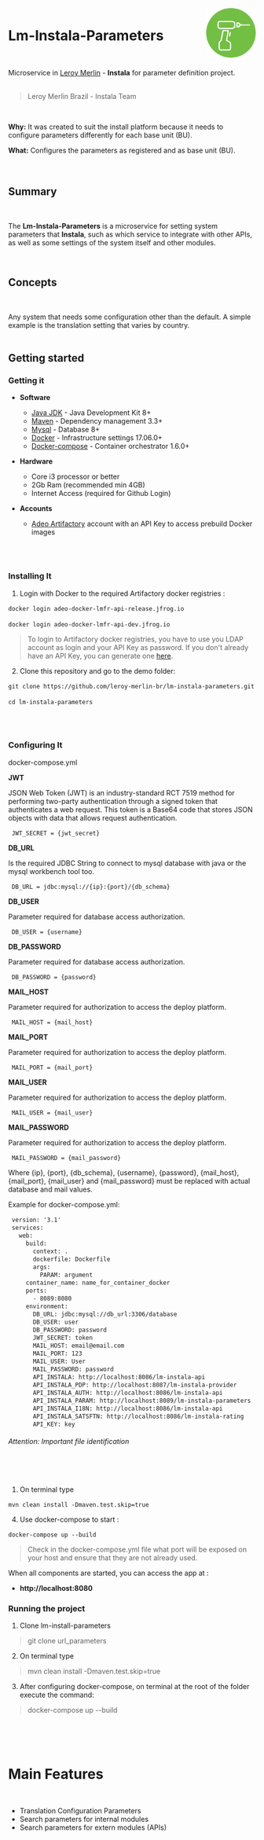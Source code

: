 <img align="right" width="20%" src="https://github.com/elton-develcode/images/blob/master/logos/logo_instala_146x146.png">

# Lm-Instala-Parameters
</br>

Microservice in [Leroy Merlin](https://www.leroymerlin.com.br/) - **Instala** for parameter definition project.
</br></br>

> Leroy Merlin Brazil - Instala Team 

</br>

**Why:** It was created to suit the install platform because it needs to configure parameters differently for each base unit (BU).

**What:** Configures the parameters as registered and as base unit (BU).
</br></br></br>

## Summary
</br>

The **Lm-Instala-Parameters** is a microservice for setting system parameters that **Instala**, such as which service to integrate with other APIs, as well as some settings of the system itself and other modules.

</br>

## Concepts

</br>

Any system that needs some configuration other than the default. A simple example is the translation setting that varies by country.
</br></br>

## Getting started

### Getting it

* **Software**
  * [Java JDK](https://www.oracle.com/technetwork/pt/java/javase/overview/index.html) - Java Development Kit 8+
  * [Maven](https://maven.apache.org/) - Dependency management 3.3+
  * [Mysql](https://www.mysql.com/) - Database 8+
  * [Docker](https://docs.docker.com/install) - Infrastructure settings 17.06.0+ 
  * [Docker-compose](https://docs.docker.com/compose/install) - Container orchestrator 1.6.0+

* **Hardware**
  * Core i3 processor or better
  * 2Gb Ram (recommended min 4GB)
  * Internet Access (required for Github Login)
  

* **Accounts**
  * [Adeo Artifactory](https://adeo.jfrog.io) account with an API Key to access prebuild Docker images
  
 </br></br>

### Installing It

1. Login with Docker to the required Artifactory docker registries :

```
docker login adeo-docker-lmfr-api-release.jfrog.io

docker login adeo-docker-lmfr-api-dev.jfrog.io
```

> To login to Artifactory docker registries, you have to use you LDAP account as login and your API Key as password. If you don't already have an API Key, you can generate one [here](https://adeo.jfrog.io/adeo/webapp/).

2. Clone this repository and go to the demo folder:

```
git clone https://github.com/leroy-merlin-br/lm-instala-parameters.git

cd lm-instala-parameters
```
</br></br>

### Configuring It

 docker-compose.yml

 **JWT** 
 
   JSON Web Token (JWT) is an industry-standard RCT 7519 method for performing two-party authentication through a signed token that   authenticates a web request. This token is a Base64 code that stores JSON objects with data that allows request authentication.
 ```
  JWT_SECRET = {jwt_secret}
 ```

 **DB_URL**
 
  Is the required JDBC String to connect to mysql database with java or the mysql workbench tool too.
 ```
  DB_URL = jdbc:mysql://{ip}:{port}/{db_schema}
 ```
 
 **DB_USER**
 
  Parameter required for database access authorization.
  ```
   DB_USER = {username}
  ```
 
 **DB_PASSWORD**
 
 Parameter required for database access authorization.
 ```
  DB_PASSWORD = {password}
 ```
 
 **MAIL_HOST**
 
 Parameter required for authorization to access the deploy platform.
 ```
  MAIL_HOST = {mail_host}
 ```
 
 **MAIL_PORT**
 
 Parameter required for authorization to access the deploy platform.
 ```
  MAIL_PORT = {mail_port}
 ```
 
 **MAIL_USER**
 
 Parameter required for authorization to access the deploy platform.
 ```
  MAIL_USER = {mail_user}
 ```
 
 **MAIL_PASSWORD**
 
 Parameter required for authorization to access the deploy platform.
 ```
  MAIL_PASSWORD = {mail_password}
 ```
 Where {ip}, {port}, {db_schema}, {username}, {password}, {mail_host}, {mail_port}, {mail_user} and
{mail_password} must be replaced with actual database and mail values.

 Example for docker-compose.yml:
</br>
```
 version: '3.1'
 services:
   web:
     build:
       context: .
       dockerfile: Dockerfile
       args:
         PARAM: argument
     container_name: name_for_container_docker
     ports:
       - 8089:8080
     environment:
       DB_URL: jdbc:mysql://db_url:3306/database
       DB_USER: user
       DB_PASSWORD: password
       JWT_SECRET: token 
       MAIL_HOST: email@email.com
       MAIL_PORT: 123
       MAIL_USER: User
       MAIL_PASSWORD: password
       API_INSTALA: http://localhost:8086/lm-instala-api
       API_INSTALA_PDP: http://localhost:8087/lm-instala-provider
       API_INSTALA_AUTH: http://localhost:8086/lm-instala-api
       API_INSTALA_PARAM: http://localhost:8089/lm-instala-parameters
       API_INSTALA_I18N: http://localhost:8086/lm-instala-api
       API_INSTALA_SATSFTN: http://localhost:8086/lm-instala-rating
       API_KEY: key
```
 ###### Attention: _Important file identification_

</br></br>

1. On terminal type
```
mvn clean install -Dmaven.test.skip=true
```

4. Use docker-compose to start :

```
docker-compose up --build
```
> Check in the docker-compose.yml file what port will be exposed on your host and ensure that they are not already used.

When all components are started, you can access the app at :
* **http://localhost:8080**



### Running the project

1. Clone lm-install-parameters
> git clone url_parameters


2. On terminal type 
> mvn clean install -Dmaven.test.skip=true

3. After configuring docker-compose, on terminal at the root of the folder execute the command:
> docker-compose up --build

</br></br></br>

# Main Features

</br>

 - Translation Configuration Parameters
 - Search parameters for internal modules
 - Search parameters for extern modules (APIs) 
 
 </br></br></br>
